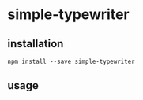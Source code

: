 # simple-typewriter

## installation

```shell
npm install --save simple-typewriter
```

## usage

```javascript
```
